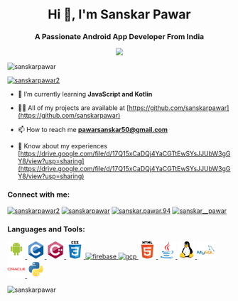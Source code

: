 <h1 align="center">Hi 👋, I'm Sanskar Pawar</h1>
<h3 align="center">A Passionate Android App Developer From India</h3>

<p align="center">
  <kbd>
<img src="https://raw.githubusercontent.com/abhisheknaiidu/abhisheknaiidu/master/code.gif"></img>
  </kbd>
</p>


<p align="left"> <img src="https://komarev.com/ghpvc/?username=sanskarpawar&label=Profile%20views&color=0e75b6&style=flat" alt="sanskarpawar" /> </p>

<p align="left"> <a href="https://twitter.com/sanskarpawar2" target="blank"><img src="https://img.shields.io/twitter/follow/sanskarpawar2?logo=twitter&style=for-the-badge" alt="sanskarpawar2" /></a> </p>

- 🌱 I’m currently learning **JavaScript and Kotlin**

- 👨‍💻 All of my projects are available at [https://github.com/sanskarpawar](https://github.com/sanskarpawar)

- 📫 How to reach me **pawarsanskar50@gmail.com**

- 📄 Know about my experiences [https://drive.google.com/file/d/17Q15xCaDQj4YaCGTtEwSYsJJUbW3gGY8/view?usp=sharing](https://drive.google.com/file/d/17Q15xCaDQj4YaCGTtEwSYsJJUbW3gGY8/view?usp=sharing)

<h3 align="left">Connect with me:</h3>
<p align="left">
<a href="https://twitter.com/sanskarpawar2" target="blank"><img align="center" src="https://raw.githubusercontent.com/rahuldkjain/github-profile-readme-generator/master/src/images/icons/Social/twitter.svg" alt="sanskarpawar2" height="30" width="40" /></a>
<a href="https://linkedin.com/in/sanskarpawar" target="blank"><img align="center" src="https://raw.githubusercontent.com/rahuldkjain/github-profile-readme-generator/master/src/images/icons/Social/linked-in-alt.svg" alt="sanskarpawar" height="30" width="40" /></a>
<a href="https://fb.com/sanskar.pawar.94" target="blank"><img align="center" src="https://raw.githubusercontent.com/rahuldkjain/github-profile-readme-generator/master/src/images/icons/Social/facebook.svg" alt="sanskar.pawar.94" height="30" width="40" /></a>
<a href="https://instagram.com/sanskar__pawar" target="blank"><img align="center" src="https://raw.githubusercontent.com/rahuldkjain/github-profile-readme-generator/master/src/images/icons/Social/instagram.svg" alt="sanskar__pawar" height="30" width="40" /></a>
</p>

<h3 align="left">Languages and Tools:</h3>
<p align="left"> <a href="https://developer.android.com" target="_blank"> <img src="https://raw.githubusercontent.com/devicons/devicon/master/icons/android/android-original-wordmark.svg" alt="android" width="40" height="40"/> </a> <a href="https://www.cprogramming.com/" target="_blank"> <img src="https://raw.githubusercontent.com/devicons/devicon/master/icons/c/c-original.svg" alt="c" width="40" height="40"/> </a> <a href="https://www.w3schools.com/cpp/" target="_blank"> <img src="https://raw.githubusercontent.com/devicons/devicon/master/icons/cplusplus/cplusplus-original.svg" alt="cplusplus" width="40" height="40"/> </a> <a href="https://www.w3schools.com/css/" target="_blank"> <img src="https://raw.githubusercontent.com/devicons/devicon/master/icons/css3/css3-original-wordmark.svg" alt="css3" width="40" height="40"/> </a> <a href="https://firebase.google.com/" target="_blank"> <img src="https://www.vectorlogo.zone/logos/firebase/firebase-icon.svg" alt="firebase" width="40" height="40"/> </a> <a href="https://cloud.google.com" target="_blank"> <img src="https://www.vectorlogo.zone/logos/google_cloud/google_cloud-icon.svg" alt="gcp" width="40" height="40"/> </a> <a href="https://www.w3.org/html/" target="_blank"> <img src="https://raw.githubusercontent.com/devicons/devicon/master/icons/html5/html5-original-wordmark.svg" alt="html5" width="40" height="40"/> </a> <a href="https://www.java.com" target="_blank"> <img src="https://raw.githubusercontent.com/devicons/devicon/master/icons/java/java-original.svg" alt="java" width="40" height="40"/> </a> <a href="https://www.linux.org/" target="_blank"> <img src="https://raw.githubusercontent.com/devicons/devicon/master/icons/linux/linux-original.svg" alt="linux" width="40" height="40"/> </a> <a href="https://www.mysql.com/" target="_blank"> <img src="https://raw.githubusercontent.com/devicons/devicon/master/icons/mysql/mysql-original-wordmark.svg" alt="mysql" width="40" height="40"/> </a> <a href="https://www.oracle.com/" target="_blank"> <img src="https://raw.githubusercontent.com/devicons/devicon/master/icons/oracle/oracle-original.svg" alt="oracle" width="40" height="40"/> </a> <a href="https://www.python.org" target="_blank"> <img src="https://raw.githubusercontent.com/devicons/devicon/master/icons/python/python-original.svg" alt="python" width="40" height="40"/> </a> </p>

<p><img align="center" src="https://github-readme-stats.vercel.app/api/top-langs?username=sanskarpawar&show_icons=true&locale=en&layout=compact" alt="sanskarpawar" /></p>

